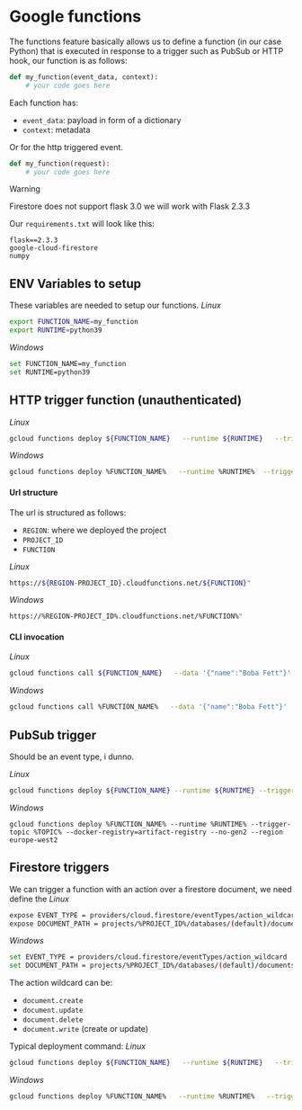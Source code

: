 # Google functions
The functions feature basically allows us to define a function (in our case Python) that is executed in response to a trigger such as PubSub or HTTP hook, our function is as follows:

```python
def my_function(event_data, context):
    # your code goes here
```
Each function has:
 - `event_data`: payload in form of a dictionary
 - `context`: metadata

Or for the http triggered event.
```python
def my_function(request):
    # your code goes here
```



> [!WARNING]
> Firestore does not support flask 3.0 we will work with Flask 2.3.3

Our `requirements.txt` will look like this:
```text
flask==2.3.3
google-cloud-firestore
numpy
```

## ENV Variables to setup
These variables are needed to setup our functions.
*Linux*
```bash
export FUNCTION_NAME=my_function
export RUNTIME=python39
```
*Windows*
```bash
set FUNCTION_NAME=my_function
set RUNTIME=python39
```


## HTTP trigger function (unauthenticated)
*Linux*
```bash
gcloud functions deploy ${FUNCTION_NAME}   --runtime ${RUNTIME}   --trigger-http --allow-unauthenticated --docker-registry=artifact-registry --no-gen2 --region europe-west2
```
*Windows*
```bash
gcloud functions deploy %FUNCTION_NAME%   --runtime %RUNTIME%  --trigger-http --allow-unauthenticated --docker-registry=artifact-registry --no-gen2 --region europe-west2
```
#### Url structure
The url is structured as follows:
 - `REGION`: where we deployed the project
 - `PROJECT_ID`
 - `FUNCTION`

*Linux*
```bash
https://${REGION-PROJECT_ID}.cloudfunctions.net/${FUNCTION}"
```
*Windows*
```bash
https://%REGION-PROJECT_ID%.cloudfunctions.net/%FUNCTION%"
```
#### CLI invocation
*Linux*
```bash
gcloud functions call ${FUNCTION_NAME}   --data '{"name":"Boba Fett"}'
```
*Windows*
```bash
gcloud functions call %FUNCTION_NAME%   --data '{"name":"Boba Fett"}'
```


## PubSub trigger
Should be an event type, i dunno.

*Linux*
```bash
gcloud functions deploy ${FUNCTION_NAME} --runtime ${RUNTIME} --trigger-topic ${TOPIC} --docker-registry=artifact-registry --no-gen2 --region europe-west2
```
*Windows*
```
gcloud functions deploy %FUNCTION_NAME% --runtime %RUNTIME% --trigger-topic %TOPIC% --docker-registry=artifact-registry --no-gen2 --region europe-west2
```
## Firestore triggers
We can trigger a function with an action over a firestore document, we need define the 
*Linux*
```bash
expose EVENT_TYPE = providers/cloud.firestore/eventTypes/action_wildcard
expose DOCUMENT_PATH = projects/%PROJECT_ID%/databases/(default)/documents/collection/{document_wildcard}
```
*Windows*
```bash
set EVENT_TYPE = providers/cloud.firestore/eventTypes/action_wildcard
set DOCUMENT_PATH = projects/%PROJECT_ID%/databases/(default)/documents/collection/{document_wildcard}
```
The action wildcard can be:
 - `document.create`
 - `document.update`
 - `document.delete`
 - `document.write` (create or update)


Typical deployment command:
*Linux*
```bash
gcloud functions deploy ${FUNCTION_NAME}   --runtime ${RUNTIME}   --trigger-event "${EVENT_TYPE}" --trigger-resource "${DOCUMENT_PATH}" --docker-registry=artifact-registry --no-gen2 --region europe-west2
```
*Windows*
```bash
gcloud functions deploy %FUNCTION_NAME%   --runtime %RUNTIME%   --trigger-event "%EVENT_TYPE%" --trigger-resource "%DOCUMENT_PATH%" --docker-registry=artifact-registry --no-gen2 --region europe-west2
```



